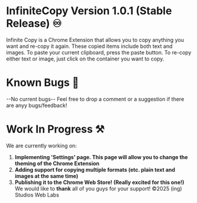 # InfiniteCopy Version 1.0.1 (Stable Release) ♾️
Infinite Copy is a Chrome Extension that allows you to copy anything you want and re-copy it again. These copied items include both text and images. To paste your current clipboard, press the paste button. To re-copy either text or image, just click on the container you want to copy.
# Known Bugs 🐞
--No current bugs--
Feel free to drop a comment or a suggestion if there are anyy bugs/feedback!
# Work In Progress ⚒️
We are currently working on:
1. **Implementing 'Settings' page. This page will allow you to change the theming of the Chrome Extension**
2. **Adding support for copying multiple formats (etc. plain text and images at the same time)**
3. **Publishing it to the Chrome Web Store! (Really excited for this one!)**
We would like to **thank** all of you guys for your support!
©2025 (ing) Studios Web Labs
